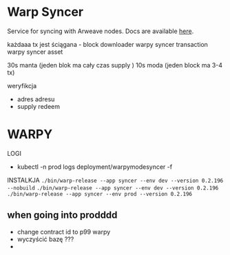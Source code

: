 # Warp Syncer

Service for syncing with Arweave nodes.
Docs are available [here](https://academy.warp.cc/docs/syncer/services/syncer).



każdaaa tx jest ściągana - block downloader 
warpy syncer transaction 
warpy syncer asset 

30s manta (jeden blok ma cały czas supply )
10s moda (jeden block ma 3-4 tx)


weryfikcja
- adres adresu
- supply redeem 

# WARPY

LOGI
-  kubectl -n prod logs deployment/warpymodesyncer -f


INSTALKJA
`./bin/warp-release --app syncer --env dev --version 0.2.196 --nobuild`
`./bin/warp-release --app syncer --env dev --version 0.2.196`
`./bin/warp-release --app syncer --env prod --version 0.2.196`


## when going into prodddd
- change contract id to p99 warpy
- wyczyścić bazę ???
- 
